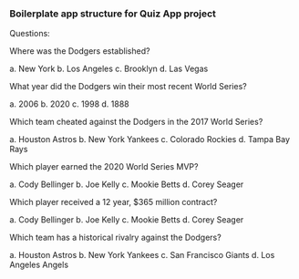 ### Boilerplate app structure for Quiz App project

Questions:

Where was the Dodgers established?

a. New York
b. Los Angeles
c. Brooklyn
d. Las Vegas

What year did the Dodgers win their most recent World Series?

a. 2006
b. 2020
c. 1998
d. 1888

Which team cheated against the Dodgers in the 2017 World Series?

a. Houston Astros
b. New York Yankees
c. Colorado Rockies
d. Tampa Bay Rays

Which player earned the 2020 World Series MVP?

a. Cody Bellinger
b. Joe Kelly
c. Mookie Betts
d. Corey Seager

Which player received a 12 year, $365 million contract?

a. Cody Bellinger
b. Joe Kelly
c. Mookie Betts
d. Corey Seager

Which team has a historical rivalry against the Dodgers?

a. Houston Astros
b. New York Yankees
c. San Francisco Giants
d. Los Angeles Angels